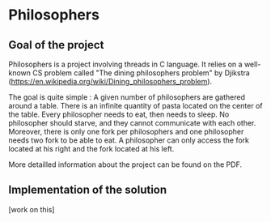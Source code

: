 # Philosophers

## Goal of the project

Philosophers is a project involving threads in C language. It relies on a well-known CS problem called "The dining philosophers problem" by Djikstra (https://en.wikipedia.org/wiki/Dining_philosophers_problem). 

The goal is quite simple : A given number of philosophers are gathered around a table. There is an infinite quantity of pasta located on the center of the table. Every philosopher needs to eat, then needs to sleep. No philosopher should starve, and they cannot communicate with each other. Moreover, there is only one fork per philosophers and one philosopher needs two fork to be able to eat. A philosopher can only access the fork located at his right and the fork located at his left.  

More detailled information about the project can be found on the PDF.

## Implementation of the solution

[work on this]
